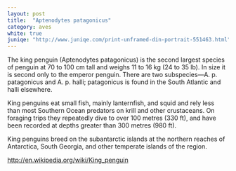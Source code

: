 ```yaml
---
layout: post
title:  "Aptenodytes patagonicus"
category: aves
white: true
juniqe: "http://www.juniqe.com/print-unframed-din-portrait-551463.html"
---
```


The king penguin (Aptenodytes patagonicus) is the second largest species of penguin at 70 to 100 cm tall and weighs 11 to 16 kg (24 to 35 lb). In size it is second only to the emperor penguin. There are two subspecies—A. p. patagonicus and A. p. halli; patagonicus is found in the South Atlantic and halli elsewhere.

King penguins eat small fish, mainly lanternfish, and squid and rely less than most Southern Ocean predators on krill and other crustaceans. On foraging trips they repeatedly dive to over 100 metres (330 ft), and have been recorded at depths greater than 300 metres (980 ft).

King penguins breed on the subantarctic islands at the northern reaches of Antarctica, South Georgia, and other temperate islands of the region.

<http://en.wikipedia.org/wiki/King_penguin>
